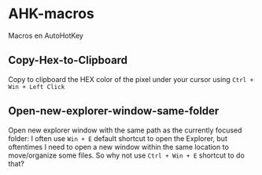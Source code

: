 # AHK-macros
Macros en AutoHotKey

## Copy-Hex-to-Clipboard
Copy to clipboard the HEX color of the pixel under your cursor using `Ctrl + Win + Left Click`

## Open-new-explorer-window-same-folder
Open new explorer window with the same path as the currently focused folder: I often use `Win + E` default shortcut to open the Explorer, but oftentimes I need to open a new window within the same location to move/organize some files. So why not use `Ctrl + Win + E` shortcut to do that?
